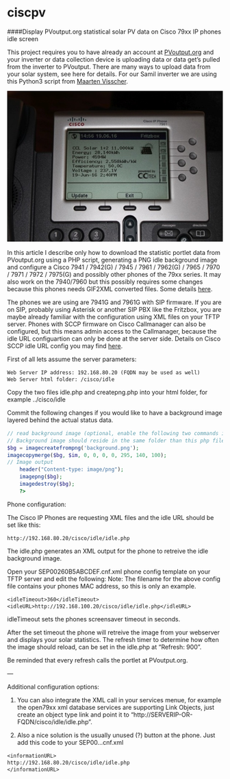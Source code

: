 # ciscpv
####Display PVoutput.org statistical solar PV data on Cisco 79xx IP phones idle screen

This project requires you to have already an account at [PVoutput.org](http://pvoutput.org) and your inverter or data collection device is uploading data or data get’s pulled from the inverter to PVoutput. There are many ways to upload data from your solar system, see here for details. For our Samil inverter we are using this Python3 script from [Maarten Visscher](https://github.com/mhvis/solar).

![alt tag](https://raw.githubusercontent.com/chrleyer/ciscpv/master/SCR_20161019_001957.jpg)

In this article I describe only how to download the statistic portlet data from PVoutput.org using a PHP script, generating a PNG idle background image and configure a Cisco 7941 / 7942(G) / 7945 / 7961 / 7962(G) / 7965 / 7970 / 7971 / 7972 / 7975(G) and possibly other phones of the 79xx series. It may also work on the 7940/7960 but this possibly requires some changes because this phones needs GIF2XML converted files. Some details [here](https://supportforums.cisco.com/document/97571/changing-background-image-cisco-ip-phone-79407960).

The phones we are using are 7941G and 7961G with SIP firmware. If you are on SIP, probably using Asterisk or another SIP PBX like the Fritzbox, you are maybe already familiar with the configuration using XML files on your TFTP server. Phones with SCCP firmware on Cisco Callmanager can also be configured, but this means admin access to the Callmanager, because the idle URL configuartion can only be done at the server side. Details on Cisco SCCP idle URL config you may find [here](http://www.cisco.com/c/en/us/support/docs/voice-unified-communications/unified-communications-manager-callmanager/42573-idle-url.html#topic4).

First of all lets assume the server parameters:
```
Web Server IP address: 192.168.80.20 (FQDN may be used as well)
Web Server html folder: /cisco/idle
```

Copy the two files idle.php and createpng.php into your html folder, for example ../cisco/idle

Commit the following changes if you would like to have a background image layered behind the actual status data.

```php
// read background image (optional, enable the following two commands if you want a background image)
// Background image should reside in the same folder than this php file, 295x140 in size, Index Color Mode
$bg = imagecreatefrompng('background.png');
imagecopymerge($bg, $im, 0, 0, 0, 0, 295, 140, 100);
// Image output
	header("Content-type: image/png");
	imagepng($bg);
	imagedestroy($bg);
	?>
```
	
Phone configuration:

The Cisco IP Phones are requesting XML files and the idle URL should be set like this:
```
http://192.168.80.20/cisco/idle/idle.php
```
The idle.php generates an XML output for the phone to retreive the idle background image.

Open your SEP00260B5ABCDEF.cnf.xml phone config template on your TFTP server and edit the following:
Note: The filename for the above config file contains your phones MAC address, so this is only an example.

```
<idleTimeout>360</idleTimeout>
<idleURL>http://192.168.100.20/cisco/idle/idle.php</idleURL>
```

idleTimeout sets the phones screensaver timeout in seconds.

After the set timeout the phone will retreive the image from your webserver and displays your solar statistics. The refresh timer to determine how often the image should reload, can be set in the idle.php at “Refresh: 900”.

Be reminded that every refresh calls the portlet at PVoutput.org.

—

Additional configuration options:

1. You can also integrate the XML call in your services menue, for example the open79xx xml database services are supporting Link Objects, just create an object type link and point it to “http://SERVERIP-OR-FQDN/cisco/idle/idle.php”.

2. Also a nice solution is the usually unused (?) button at the phone. Just add this code to your SEP00…cnf.xml

```
<informationURL>
http://192.168.80.20/cisco/idle/idle.php
</informationURL>
```
